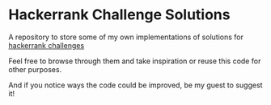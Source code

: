 # Hackerrank Challenge Solutions

A repository to store some of my own implementations of solutions
for [hackerrank challenges](https://www.hackerrank.com/challenges)

Feel free to browse through them and take inspiration or reuse this
code for other purposes.

And if you notice ways the code could be improved, be my guest to
suggest it!

